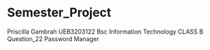 # Semester_Project
Priscilla Gambrah
UEB3203122
Bsc Information Technology
CLASS B
Question_22 Password Manager
